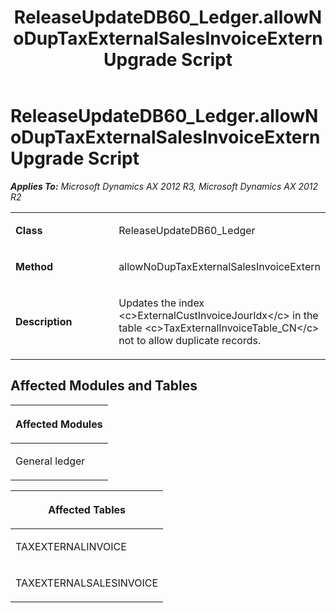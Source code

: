 ﻿---
title: ReleaseUpdateDB60_Ledger.allowNoDupTaxExternalSalesInvoiceExtern Upgrade Script
TOCTitle: ReleaseUpdateDB60_Ledger.allowNoDupTaxExternalSalesInvoiceExtern Upgrade Script
ms:assetid: 753928d6-3ae0-0db7-528e-ae6ae081780a
ms:mtpsurl: https://msdn.microsoft.com/en-us/library/JJ719288(v=AX.60)
ms:contentKeyID: 49709080
ms.date: 05/18/2015
mtps_version: v=AX.60
---

# ReleaseUpdateDB60\_Ledger.allowNoDupTaxExternalSalesInvoiceExtern Upgrade Script 


_**Applies To:** Microsoft Dynamics AX 2012 R3, Microsoft Dynamics AX 2012 R2_

<table>
<colgroup>
<col style="width: 50%" />
<col style="width: 50%" />
</colgroup>
<tbody>
<tr class="odd">
<td><p><strong>Class</strong></p></td>
<td><p>ReleaseUpdateDB60_Ledger</p></td>
</tr>
<tr class="even">
<td><p><strong>Method</strong></p></td>
<td><p>allowNoDupTaxExternalSalesInvoiceExtern</p></td>
</tr>
<tr class="odd">
<td><p><strong>Description</strong></p></td>
<td><p>Updates the index &lt;c&gt;ExternalCustInvoiceJourIdx&lt;/c&gt; in the table &lt;c&gt;TaxExternalInvoiceTable_CN&lt;/c&gt; not to allow duplicate records.</p></td>
</tr>
</tbody>
</table>


## Affected Modules and Tables

<table>
<colgroup>
<col style="width: 100%" />
</colgroup>
<thead>
<tr class="header">
<th><p>Affected Modules</p></th>
</tr>
</thead>
<tbody>
<tr class="odd">
<td><p>General ledger</p></td>
</tr>
</tbody>
</table>


<table>
<colgroup>
<col style="width: 100%" />
</colgroup>
<thead>
<tr class="header">
<th><p>Affected Tables</p></th>
</tr>
</thead>
<tbody>
<tr class="odd">
<td><p>TAXEXTERNALINVOICE</p></td>
</tr>
<tr class="even">
<td><p>TAXEXTERNALSALESINVOICE</p></td>
</tr>
</tbody>
</table>

  


